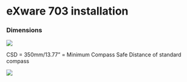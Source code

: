 # eXware 703 installation

### Dimensions

![](broken-reference)

CSD = 350mm/13.77” = Minimum Compass Safe Distance of standard compass





![](broken-reference)
